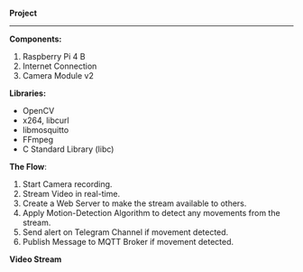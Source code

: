 **Project**


-----
**Components:**
1. Raspberry Pi 4 B
2. Internet Connection
3. Camera Module v2

**Libraries:**
  * OpenCV
  * x264, libcurl
  * libmosquitto
  * FFmpeg
  * C Standard Library (libc)

**The Flow**:
1. Start Camera recording.
2. Stream Video in real-time.
3. Create a Web Server to make the stream available to others.
4. Apply Motion-Detection Algorithm to detect any movements from the stream.
5. Send alert on Telegram Channel if movement detected.
6. Publish Message to MQTT Broker if movement detected.


**Video Stream**
